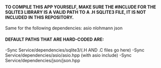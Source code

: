 #### TO COMPILE THIS APP YOURSELF, MAKE SURE THE #INCLUDE FOR THE SQLITE3 LIBRARY IS A VALID PATH TO A .H SQLITE3 FILE, IT IS NOT INCLUDED IN THIS REPOSITORY.
Same for the following dependencies:
asio
nlohmann json
#### DEFAULT PATHS THAT ARE HARD-CODED ARE:
-Sync Service/dependencies/sqlite3/(.H AND .C files go here)
-Sync Service/dependencies/asio/asio.hpp (with asio include)
-Sync Service/dependencies/json/json.hpp

